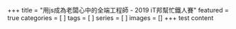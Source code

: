 +++
title = "用js成為老闆心中的全端工程師 - 2019 iT邦幫忙鐵人賽"
featured = true
categories = [
]
tags = [
]
series = [
]
images = []
+++
test content
